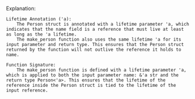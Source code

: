 Explanation:

    Lifetime Annotation ('a):
        The Person struct is annotated with a lifetime parameter 'a, which indicates that the name field is a reference that must live at least as long as the 'a lifetime.
        The make_person function also uses the same lifetime 'a for its input parameter and return type. This ensures that the Person struct returned by the function will not outlive the reference it holds to name.

    Function Signature:
        The make_person function is defined with a lifetime parameter 'a, which is applied to both the input parameter name: &'a str and the return type Person<'a>. This ensures that the lifetime of the reference inside the Person struct is tied to the lifetime of the input reference.
